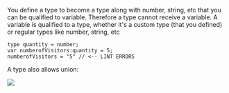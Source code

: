 

You define a type to become a type along with number, string, etc that you can be qualified to variable. Therefore a type cannot receive a variable. A variable is qualified to a type, whether it's a custom type (that you defined) or regular types like number, string, etc

```
type quantity = number;
var numberofVisitors:quantity = 5;
numberofVisitors = "5" // <-- LINT ERRORS
```

A type also allows union:

![](https://i.imgur.com/6z25f9p.png)
